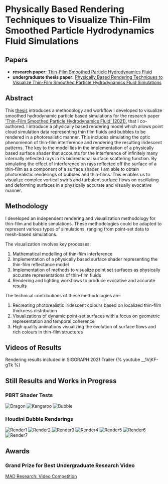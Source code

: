 # Physically Based Rendering Techniques to Visualize Thin-Film Smoothed Particle Hydrodynamics Fluid Simulations

## Papers
- **research paper:** [Thin-Film Smoothed Particle Hydrodynamics Fluid](https://cs.dartmouth.edu/~bozhu/papers/sph_bubble.pdf)
- **undergraduate thesis paper:** [Physically Based Rendering Techniques to Visualize Thin-Film Smoothed Particle Hydrodynamics Fluid Simulations](/Aditya_Thesis_Draft4.pdf)


## Abstract

This [thesis](/Aditya_Thesis_Draft4.pdf) introduces a methodology and workflow I developed to
visualize smoothed hydrodynamic particle based simulations for the
research paper [’Thin-Film Smoothed Particle Hydrodynamics Fluid’
(2021)](https://wang-mengdi.github.io/proj/thin-film-sph/), that I co-authored. I introduce a physically based rendering
model which allows point cloud simulation data representing thin film
fluids and bubbles to be rendered in a photorealistic manner. This includes simulating the optic phenomenon of thin-film interference and
rendering the resulting iridescent patterns. The key to the model lies
in the implementation of a physically based surface shader that accounts for the interference of infinitely many internally reflected rays
in its bidirectional surface scattering function. By simulating the effect of interference on rays reflected off the surface of a thin-film as a
component of a surface shader, I am able to obtain photorealistic renderings of bubbles and thin-films. This enables us to visualize complex
vortical swirls and turbulent surface flows on oscillating and deforming
surfaces in a physically accurate and visually evocative manner.

## Methodology
I developed an independent rendering and visualization methodology for thin-film and bubble simulations. These methodologies could be adapted to represent various types of simulations, ranging from point-set data to mesh-based simulations.

The visualization involves key processes:
1. Mathematical modelling of thin-film interference
2. Implementation of a physically based surface shader representing the thin-film reflectance model
3. Implementation of methods to visualize point set surfaces as physically accurate representations of thin-film fluids
4. Rendering and lighting workflows to produce evocative and accurate results

The technical contributions of these methodologies are:
1. Recreating photorealistic iridescent colours based on localized thin-film thickness distribution
2. Visualizations of dynamic point-set surfaces with a focus on geometric representation and temporal coherence
3. High quality animations visualizing the evolution of surface flows and rich colours in thin-film structures

## Videos of Results
Rendering results included in SIGGRAPH 2021 Trailer
{% youtube __1VjKF-gTk  %}

## Still Results and Works in Progress
### PBRT Shader Tests
![Dragon](/dragon.png)
![Kangaroo](/kangaroo.png)
![Bubble](/material-testball.png)

### Houdini Bubble Renderings
![Render1](/Active_Render.0150.0.jpg)
![Render2](/Active_Render.0694.0.jpg)
![Render3](/H18-F5-19.png)
![Render4](/S3-IR5-SpectralOefner271.png)
![Render5](/5_square.jpg)
![Render6](/6_rt.jpg)
![Render7](/burst_teaser.jpg.png)


## Awards
### Grand Prize for Best Undergraduate Research Video 
[MAD Research: Video Competition](https://students.dartmouth.edu/ugar/news-events/highlighting-undergraduate-research/mad-research-video-competition)

